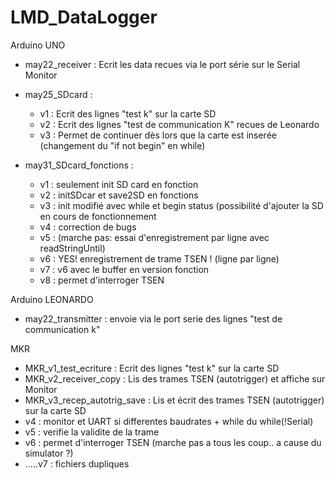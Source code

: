# LMD_DataLogger

Arduino UNO
  - may22_receiver : Ecrit les data recues via le port série sur le Serial Monitor
  - may25_SDcard   : 
    -  v1 : Ecrit des lignes "test k" sur la carte SD
    -  v2 : Ecrit des lignes "test de communication K" recues de Leonardo
    -  v3 : Permet de continuer dès lors que la carte est inserée (changement du "if not begin" en while)
             
  - may31_SDcard_fonctions   :
    -  v1 : seulement init SD card en fonction
    -  v2 : initSDcar et save2SD en fonctions
    -  v3 : init modifié avec while et begin status (possibilité d'ajouter la SD en cours de fonctionnement
    -  v4 : correction de bugs
    -  v5 : (marche pas: essai d'enregistrement par ligne avec readStringUntil)
    -  v6 : YES! enregistrement de trame TSEN ! (ligne par ligne)
    -  v7 : v6 avec le buffer en version fonction
    -  v8 : permet d'interroger TSEN 
            
Arduino LEONARDO 
  - may22_transmitter : envoie via le port serie des lignes "test de communication k"

MKR 
- MKR_v1_test_ecriture : Ecrit des lignes "test k" sur la carte SD
- MKR_v2_receiver_copy : Lis des trames TSEN (autotrigger) et affiche sur Monitor
- MKR_v3_recep_autotrig_save : Lis et écrit des trames TSEN (autotrigger) sur la carte SD
- v4 : monitor et UART si differentes baudrates + while du while(!Serial)
- v5 : verifie la validite de la trame
- v6 : permet d'interroger TSEN (marche pas a tous les coup.. a cause du simulator ?)
- .....v7 : fichiers dupliques
